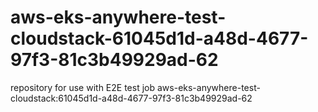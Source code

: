 # aws-eks-anywhere-test-cloudstack-61045d1d-a48d-4677-97f3-81c3b49929ad-62
repository for use with E2E test job aws-eks-anywhere-test-cloudstack:61045d1d-a48d-4677-97f3-81c3b49929ad-62
